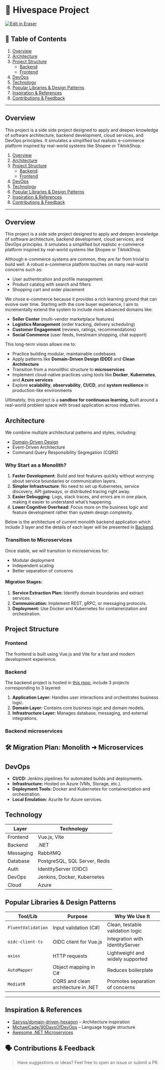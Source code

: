 # 🛒 Hivespace Project

<!-- > A side project to learn and apply acquired knowledge in architecture, design, cloud, and DevOps principles, including microservices, domain-driven design, and Azure. We aim to build an e-commerce system designed for scalability and adaptability to address key challenges in the e-commerce space.   -->
<!-- > [🇻🇳 Xem bản Tiếng Việt tại đây](./README.vi.md) -->
<p><a target="_blank" href="https://app.eraser.io/workspace/SGVJ46IbwW24D86JRYaW" id="edit-in-eraser-github-link"><img alt="Edit in Eraser" src="https://firebasestorage.googleapis.com/v0/b/second-petal-295822.appspot.com/o/images%2Fgithub%2FOpen%20in%20Eraser.svg?alt=media&amp;token=968381c8-a7e7-472a-8ed6-4a6626da5501"></a></p>

## 📖 Table of Contents
1. [﻿Overview](#overview) 
2. [﻿Architecture](#architecture) 
3. [﻿Project Structure](#project-structure) 
    - [﻿Backend](#backend) 
    - [﻿Frontend](#frontend) 
4. [﻿DevOps](#devops) 
5. [﻿Technology](#technology) 
6. [﻿Popular Libraries & Design Patterns](#popular-libraries--design-patterns) 
7. [﻿Inspiration & References](#inspiration--references) 
8. [﻿Contributions & Feedback](#contributions--feedback) 
---

## Overview
This project is a side side project designed to apply and deepen knowledge of software architecture, backend development, cloud services, and DevOps principles. It simulates a simplified but realistic e-commerce platform inspired by real-world systems like Shopee or TiktokShop.

1. [Overview](#overview)
2. [Architecture](#architecture)
3. [Project Structure](#project-structure)
    - [Backend](#backend)
    - [Frontend](#frontend)
4. [DevOps](#devops)
5. [Technology](#technology)
6. [Popular Libraries & Design Patterns](#popular-libraries--design-patterns)
7. [Inspiration & References](#inspiration--references)
8. [Contributions & Feedback](#contributions--feedback)

---
## Overview

This project is a side side project designed to apply and deepen knowledge of software architecture, backend development, cloud services, and DevOps principles. It simulates a simplified but realistic e-commerce platform inspired by real-world systems like Shopee or TiktokShop.

Although e-commerce systems are common, they are far from trivial to build well. A robust e-commerce platform touches on many real-world concerns such as:
- User authentication and profile management
- Product catalog with search and filters
- Shopping cart and order placement
<!-- - Inventory and pricing management
- Payment and shipping simulation
- Admin panel for product and order management (WIP)
- Feature flags and background jobs
- Designed for extensibility and service separation -->


We chose e-commerce because it provides a rich learning ground that can evolve over time. Starting with the core buyer experience, I aim to incrementally extend the system to include more advanced domains like:
- **Seller Center** (multi-vendor marketplace features)
- **Logistics Management** (order tracking, delivery scheduling)
- **Customer Engagement** (reviews, ratings, recommendations)
- **Social Commerce** (user feeds, livestream shopping, chat support)

This long-term vision allows me to:

- Practice building modular, maintainable codebases  
- Apply patterns like **Domain-Driven Design (DDD)** and **Clean Architecture**  
- Transition from a monolithic structure to **microservices**  
- Implement cloud-native practices using tools like **Docker**, **Kubernetes**, and **Azure services**  
- Explore **scalability**, **observability**, **CI/CD**, and **system resilience** in production-like environments  

Ultimately, this project is a **sandbox for continuous learning**, built around a real-world problem space with broad application across industries.


## Architecture

We combine multiple architectural patterns and styles, including:
- [Domain-Driven Design](../architecture/domain-driven-design.md)
- Event-Driven Architecture
- Command Query Responsibility Segregation (CQRS)

### Why Start as a Monolith?
1. **Faster Development**: Build and test features quickly without worrying about service boundaries or communication layers.
2. **Simpler Infrastructure**: No need to set up Kubernetes, service discovery, API gateways, or distributed tracing right away.
3. **Easier Debugging**: Logs, stack traces, and errors are in one place, making it easier to understand what’s happening.
4. **Lower Cognitive Overhead**: Focus more on the business logic and feature development rather than system design complexity.

Below is the architecture of current monolith backend application which include 3 layer and the details of each layer will be presented in [Backend](#backend).

### Transition to Microservices
Once stable, we will transition to microservices for:
- Modular deployment
- Independent scaling
- Better separation of concerns

#### Migration Stages:
1. **Service Extraction Plan:** Identify domain boundaries and extract services.
2. **Communication:** Implement REST, gRPC, or messaging protocols.
3. **Deployment:** Use Docker and Kubernetes for containerization and orchestration.


## Project Structure

### Frontend
The frontend is built using Vue.js and Vite for a fast and modern development experience.

### Backend
The backend project is hosted in [this repo](https://github.com/HiveSpaceTeam/hivespace.backend), include 3 projects corresponding to 3 layered:
1. **Application Layer:** Handles user interactions and orchestrates business logic.
2. **Domain Layer:** Contains core business logic and domain models.
3. **Infrastructure Layer:** Manages database, messaging, and external integrations.

### Backend microservices


## 🛠️ Migration Plan: Monolith ➜ Microservices


## DevOps

- **CI/CD:** Jenkins pipelines for automated builds and deployments.
- **Infrastructure:** Hosted on Azure (VMs, Storage, etc.).
- **Deployment Tools:** Docker and Kubernetes for containerization and orchestration.
- **Local Emulation:** Azurite for Azure services.


## Technology

| Layer        | Technology                    |
|--------------|-------------------------------|
| Frontend     | Vue.js, Vite                  |
| Backend      | .NET                          |
| Messaging    | RabbitMQ                      |
| Database     | PostgreSQL, SQL Server, Redis |
| Auth         | IdentityServer (OIDC)         |
| DevOps       | Jenkins, Docker, Kubernetes   |
| Cloud        | Azure                         |


## Popular Libraries & Design Patterns

| Tool/Lib               | Purpose                               | Why We Use It                            |
|------------------------|----------------------------------------|------------------------------------------|
| `FluentValidation`     | Input validation (C#)                 | Clean, testable validation logic         |
| `oidc-client-ts`       | OIDC client for Vue.js                | Integration with IdentityServer          |
| `axios`                | HTTP requests                         | Lightweight and widely supported         |
| `AutoMapper`           | Object mapping in C#                  | Reduces boilerplate                      |
| `MediatR`              | CQRS and clean architecture in .NET   | Promotes separation of concerns          |

---

## Inspiration & References

- [Sairyss/domain-driven-hexagon](https://github.com/Sairyss/domain-driven-hexagon) – Architecture inspiration
- [MichaelCade/90DaysOfDevOps](https://github.com/MichaelCade/90DaysOfDevOps) – Language toggle structure
- [Awesome .NET Microservices](https://github.com/thangchung/awesome-dotnet-core#microservices)

## 🗣️ Contributions & Feedback

> Have suggestions or ideas? Feel free to open an issue or submit a PR.
